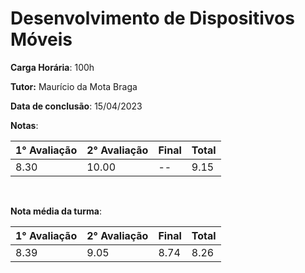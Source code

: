 # Desenvolvimento de Dispositivos Móveis

**Carga Horária**: 100h

**Tutor:** Maurício da Mota Braga

**Data de conclusão**: 15/04/2023

**Notas**:

| 1° Avaliação | 2° Avaliação | Final | Total |
| ------------ | ------------ | :---- | ----- |
| 8.30         | 10.00        | --    | 9.15  |

<br>

**Nota média da turma**:

| 1° Avaliação | 2° Avaliação | Final | Total |
| ------------ | ------------ | :---- | ----- |
| 8.39         | 9.05         | 8.74  | 8.26  |
